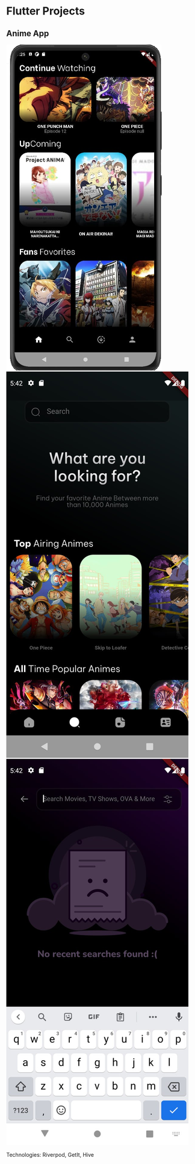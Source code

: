 # Flutter Projects
## Anime App
![Anime](images/anime-app-home1)
![Anime](images/anime-app-search1)
![Anime](images/anime-app-search2)

Technologies: Riverpod, GetIt, Hive
